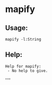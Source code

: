 mapify
====================

Usage:
--------------------
```
mapify -l:String 

```

Help:
--------------------
```
Help for mapify:
 - No help to give.

```

''''

